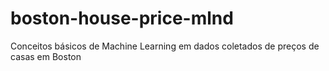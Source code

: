 # boston-house-price-mlnd
Conceitos básicos de Machine Learning em dados coletados de preços de casas em Boston
